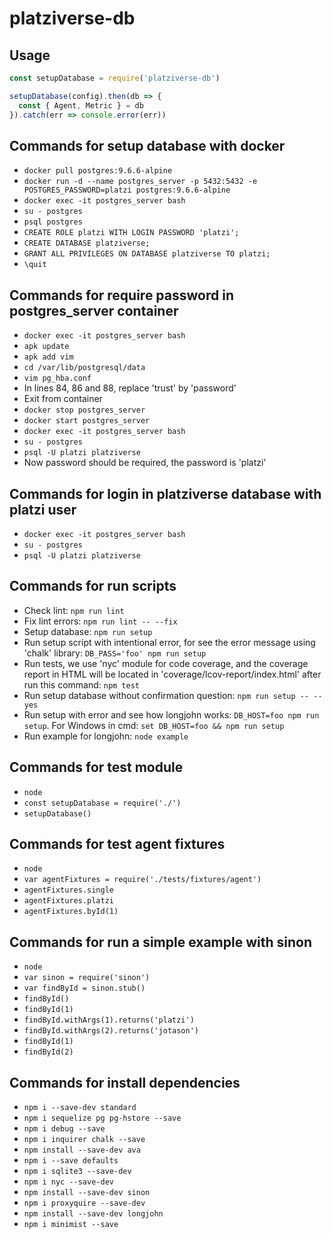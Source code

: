 # platziverse-db

## Usage

``` js
const setupDatabase = require('platziverse-db')

setupDatabase(config).then(db => {
  const { Agent, Metric } = db
}).catch(err => console.error(err))
```

## Commands for setup database with docker
- `docker pull postgres:9.6.6-alpine`
- `docker run -d --name postgres_server -p 5432:5432 -e POSTGRES_PASSWORD=platzi postgres:9.6.6-alpine`
- `docker exec -it postgres_server bash`
- `su - postgres`
- `psql postgres`
- `CREATE ROLE platzi WITH LOGIN PASSWORD 'platzi';`
- `CREATE DATABASE platziverse;`
- `GRANT ALL PRIVILEGES ON DATABASE platziverse TO platzi;`
- `\quit`

## Commands for require password in postgres_server container
- `docker exec -it postgres_server bash`
- `apk update`
- `apk add vim`
- `cd /var/lib/postgresql/data`
- `vim pg_hba.conf`
- In lines 84, 86 and 88, replace 'trust' by 'password'
- Exit from container
- `docker stop postgres_server`
- `docker start postgres_server`
- `docker exec -it postgres_server bash`
- `su - postgres`
- `psql -U platzi platziverse`
- Now password should be required, the password is 'platzi'

## Commands for login in platziverse database with platzi user
- `docker exec -it postgres_server bash`
- `su - postgres`
- `psql -U platzi platziverse`

## Commands for run scripts
- Check lint: `npm run lint`
- Fix lint errors: `npm run lint -- --fix`
- Setup database: `npm run setup`
- Run setup script with intentional error, for see the error message using 'chalk' library: `DB_PASS='foo' npm run setup`
- Run tests, we use 'nyc' module for code coverage, and the coverage report in HTML will be located in 'coverage/lcov-report/index.html' after run this command: `npm test`
- Run setup database without confirmation question: `npm run setup -- --yes`
- Run setup with error and see how longjohn works: `DB_HOST=foo npm run setup`. For Windows in cmd: `set DB_HOST=foo && npm run setup`
- Run example for longjohn: `node example`

## Commands for test module
- `node`
- `const setupDatabase = require('./')`
- `setupDatabase()`

## Commands for test agent fixtures
- `node`
- `var agentFixtures = require('./tests/fixtures/agent')`
- `agentFixtures.single`
- `agentFixtures.platzi`
- `agentFixtures.byId(1)`

## Commands for run a simple example with sinon
- `node`
- `var sinon = require('sinon')`
- `var findById = sinon.stub()`
- `findById()`
- `findById(1)`
- `findById.withArgs(1).returns('platzi')`
- `findById.withArgs(2).returns('jotason')`
- `findById(1)`
- `findById(2)`

## Commands for install dependencies
- `npm i --save-dev standard`
- `npm i sequelize pg pg-hstore --save`
- `npm i debug --save`
- `npm i inquirer chalk --save`
- `npm install --save-dev ava`
- `npm i --save defaults`
- `npm i sqlite3 --save-dev`
- `npm i nyc --save-dev`
- `npm install --save-dev sinon`
- `npm i proxyquire --save-dev`
- `npm install --save-dev longjohn`
- `npm i minimist --save`
